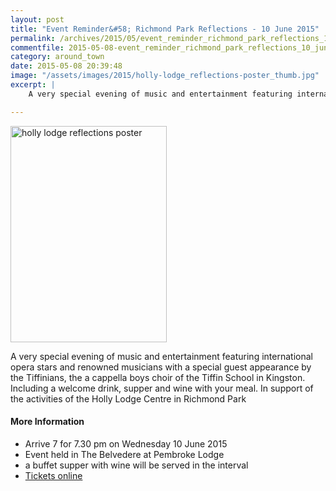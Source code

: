 ```yaml
---
layout: post
title: "Event Reminder&#58; Richmond Park Reflections - 10 June 2015"
permalink: /archives/2015/05/event_reminder_richmond_park_reflections_10_june_2.html
commentfile: 2015-05-08-event_reminder_richmond_park_reflections_10_june_2
category: around_town
date: 2015-05-08 20:39:48
image: "/assets/images/2015/holly-lodge_reflections-poster_thumb.jpg"
excerpt: |
    A very special evening of music and entertainment featuring international opera stars and renowned musicians with a special guest appearance by the Tiffinians, the a cappella boys choir of the Tiffin School in Kingston.

---
```


<a href="/assets/images/2015/holly-lodge_reflections-poster.jpg" title="See larger version of - holly lodge reflections poster"><img src="/assets/images/2015/holly-lodge_reflections-poster_thumb.jpg" width="250" height="346" alt="holly lodge reflections poster" class="photo right" /></a>

A very special evening of music and entertainment featuring international opera stars and renowned musicians with a special guest appearance by the Tiffinians, the a cappella boys choir of the Tiffin School in Kingston. Including a welcome drink, supper and wine with your meal. In support of the activities of the Holly Lodge Centre in Richmond Park

#### More Information

-   Arrive 7 for 7.30 pm on Wednesday 10 June 2015
-   Event held in The Belvedere at Pembroke Lodge
-   a buffet supper with wine will be served in the interval
-   [Tickets online](https://www.eventbrite.co.uk/e/richmond-park-reflections-tickets-16679989297?ref=elink%22%20target=%22_blank%22%20style=%22color:#404040%22%3EText%20for%20link%3C/a%3E)
